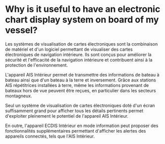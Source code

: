 # Why is it useful to have an electronic chart display system on board of my vessel?

Les systèmes de visualisation de cartes électroniques sont la combinaison de matériel et d'un logiciel permettant de visualiser des cartes électroniques de navigation intérieure. Ils sont conçus pour améliorer la sécurité et l'efficacité de la navigation intérieure et contribuent ainsi à la protection de l'environnement.

L'appareil AIS Intérieur permet de transmettre des informations de bateau à bateau ainsi que d'un bateau à la terre et inversement. Grâce aux stations AIS répétitrices installées à terre, même les informations provenant de bateaux hors de vue peuvent être reçues, en particulier dans les secteurs montagneux.

Seul un système de visualisation de cartes électroniques doté d'un écran suffisamment grand pour afficher tous les détails pertinents permet d'exploiter pleinement le potentiel de l'appareil AIS Intérieur.

En outre, l'appareil ECDIS Intérieur en mode information peut proposer des fonctionnalités supplémentaires permettant d'afficher les alertes des appareils connectés, tels que l'AIS Intérieur.

